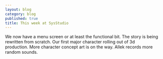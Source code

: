 ```yaml
---
layout: blog
category: blog
published: true
title: This week at SysStudio
---
```



We now have a menu screen or at least the functional bit. The story is being rewritten from scratch. Our first major character rolling out of 3d production. More character concept art is on the way. Allek records more random sounds.
